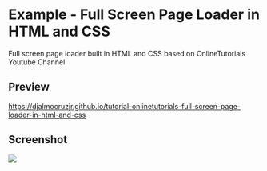 <h1>Example - Full Screen Page Loader in HTML and CSS</h1>
<p>Full screen page loader built in HTML and CSS based on OnlineTutorials Youtube Channel.</p>


<h2>Preview</h2>
<a href="https://djalmocruzjr.github.io/tutorial-onlinetutorials-full-screen-page-loader-in-html-and-css/" target="_blank">https://djalmocruzjr.github.io/tutorial-onlinetutorials-full-screen-page-loader-in-html-and-css</a>


<h2>Screenshot</h2>
<img src="https://github.com/DjalmoCruzJr/onlinetutorials-tutorial-full-screen-page-loader-in-html-and-css/blob/master/screenshots/screenshot.gif?raw=true">
